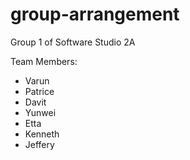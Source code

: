 # group-arrangement
Group 1 of Software Studio 2A

Team Members:
- Varun
- Patrice
- Davit
- Yunwei
- Etta
- Kenneth
- Jeffery
